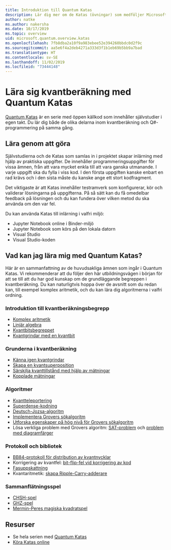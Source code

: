 ```yaml
---
title: Introduktion till Quantum Katas
description: Lär dig mer om de Katas (övningar) som medföljer Microsoft Quantum Development Kit (QDK)
author: natke
ms.author: nakersha
ms.date: 10/17/2019
ms.topic: overview
uid: microsoft.quantum.overview.katas
ms.openlocfilehash: 7fb8dba2a10f9a983ebee52e394260bbdc0d2f9c
ms.sourcegitcommit: aa5e6f4a2deb4271a333d3f1b1eb69b5bb9a7bad
ms.translationtype: HT
ms.contentlocale: sv-SE
ms.lasthandoff: 11/02/2019
ms.locfileid: "73444148"
---
```

# <a name="learn-quantum-computing-with-the-quantum-katas"></a>Lära sig kvantberäkning med Quantum Katas

[Quantum Katas](https://github.com/Microsoft/QuantumKatas/) är en serie med öppen källkod som innehåller självstudier i egen takt. Du lär dig både de olika delarna inom kvantberäkning och Q#-programmering på samma gång.

## <a name="learning-by-doing"></a>Lära genom att göra

Självstudierna och de Katas som samlas in i projektet skapar inlärning med hjälp av praktiska uppgifter. De innehåller programmeringsuppgifter för vissa ämnen, från att vara mycket enkla till att vara ganska utmanande. I varje uppgift ska du fylla i viss kod. I den första uppgiften kanske enbart en rad krävs och i den sista måste du kanske ange ett stort kodfragment.

Det viktigaste är att Katas innehåller testramverk som konfigurerar, kör och validerar lösningarna på uppgifterna. På så sätt kan du få omedelbar feedback på lösningen och du kan fundera över vilken metod du ska använda om den var fel.

Du kan använda Katas till inlärning i valfri miljö:

* Jupyter Notebook online i Binder-miljö
* Jupyter Notebook som körs på den lokala datorn
* Visual Studio
* Visual Studio-koden

## <a name="what-can-i-learn-with-the-quantum-katas"></a>Vad kan jag lära mig med Quantum Katas?

Här är en sammanfattning av de huvudsakliga ämnen som ingår i Quantum Katas. Vi rekommenderar att du följer den här utbildningsvägen i början för att se till att du har god kunskap om de grundläggande begreppen i kvantberäkning. Du kan naturligtvis hoppa över de avsnitt som du redan kan, till exempel komplex aritmetik, och du kan lära dig algoritmerna i valfri ordning.

### <a name="introduction-to-quantum-computing-concepts"></a>Introduktion till kvantberäkningsbegrepp

* [Komplex aritmetik](https://github.com/microsoft/QuantumKatas/blob/master/tutorials/ComplexArithmetic)
* [Linjär algebra](https://github.com/microsoft/QuantumKatas/blob/master/tutorials/LinearAlgebra)
* [Kvantbitsbegreppet](https://github.com/microsoft/QuantumKatas/blob/master/tutorials/Qubit)
* [Kvantgrindar med en kvantbit](https://github.com/microsoft/QuantumKatas/blob/master/tutorials/SingleQubitGates)

### <a name="quantum-computing-fundamentals"></a>Grunderna i kvantberäkning

* [Känna igen kvantgrindar](https://github.com/microsoft/QuantumKatas/tree/master/BasicGates)
* [Skapa en kvantsuperposition](https://github.com/microsoft/QuantumKatas/tree/master/Superposition)
* [Särskilja kvanttillstånd med hjälp av mätningar](https://github.com/microsoft/QuantumKatas/tree/master/Measurements)
* [Kopplade mätningar](https://github.com/microsoft/QuantumKatas/tree/master/JointMeasurements)

### <a name="algorithms"></a>Algoritmer

* [Kvantteleportering](https://github.com/microsoft/QuantumKatas/tree/master/Teleportation)
* [Superdense-kodning](https://github.com/microsoft/QuantumKatas/tree/master/SuperdenseCoding)
* [Deutsch-Jozsa-algoritm](https://github.com/microsoft/QuantumKatas/blob/master/tutorials/DeutschJozsaAlgorithm)
* [Implementera Grovers sökalgoritm](https://github.com/microsoft/QuantumKatas/tree/master/GroversAlgorithm)
* [Utforska egenskaper på hög nivå för Grovers sökalgoritm](https://github.com/microsoft/QuantumKatas/blob/master/tutorials/ExploringGroversAlgorithm)
* Lösa verkliga problem med Grovers algoritm: [SAT-problem](https://github.com/microsoft/QuantumKatas/blob/master/SolveSATWithGrover) och [problem med diagramfärger](https://github.com/microsoft/QuantumKatas/blob/master/GraphColoring)

### <a name="protocols-and-libraries"></a>Protokoll och bibliotek

* [BB84-protokoll för distribution av kvantnycklar](https://github.com/microsoft/QuantumKatas/tree/master/KeyDistribution_BB84)
* Korrigering av kvantfel: [bit-flip-fel vid korrigering av kod](https://github.com/microsoft/QuantumKatas/tree/master/QEC_BitFlipCode)
* [Fasuppskattning](https://github.com/microsoft/QuantumKatas/blob/master/PhaseEstimation)
* Kvantaritmetik: [skapa Ripple-Carry-adderare](https://github.com/microsoft/QuantumKatas/blob/master/RippleCarryAdder)

### <a name="entanglement-games"></a>Sammanflätningsspel

* [CHSH-spel](https://github.com/microsoft/QuantumKatas/blob/master/CHSHGame)
* [GHZ-spel](https://github.com/microsoft/QuantumKatas/blob/master/GHZGame)
* [Mermin-Peres magiska kvadratspel](https://github.com/microsoft/QuantumKatas/tree/master/MagicSquareGame)

## <a name="resources"></a>Resurser

* Se hela serien med [Quantum Katas](https://github.com/microsoft/QuantumKatas)
* [Köra Katas online](https://aka.ms/try-quantum-katas)
